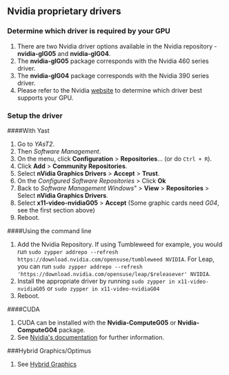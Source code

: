 ## Nvidia proprietary drivers

### Determine which driver is required by your GPU

1. There are two Nvidia driver options available in the Nvidia repository - __nvidia-glG05__ and __nvidia-glG04__.
2. The __nvidia-glG05__ package corresponds with the Nvidia 460 series driver.
3. The __nvidia-glG04__ package corresponds with the Nvidia 390 series driver.
4. Please refer to the Nvidia [website](https://www.nvidia.com/en-us/drivers/unix/) to determine which driver best supports your GPU.

### Setup the driver

####With Yast
1. Go to _YAsT2_.
2. Then _Software Management_.
3. On the menu, click __Configuration__ &gt; __Repositories__... (or do `Ctrl + R`).
4. Click __Add__ &gt; __Community Repositories__.
5. Select __nVidia Graphics Drivers__ &gt; __Accept__ &gt; __Trust__.
6. On the _Configured Software Repositories_ &gt; Click __Ok__
7. Back to _Software Management Windows_" &gt; __View__ &gt; __Repositories__ &gt; Select __nVidia Graphics Drivers__.
8. Select __x11-video-nvidiaG05__ &gt; __Accept__ (Some graphic cards need _G04_, see the first section above)
9. Reboot.

####Using the command line
1. Add the Nvidia Repository. If using Tumbleweed for example, you would run `sudo zypper addrepo --refresh https://download.nvidia.com/opensuse/tumbleweed NVIDIA`. For Leap, you can run `sudo zypper addrepo --refresh 'https://download.nvidia.com/opensuse/leap/$releasever' NVIDIA`.
2. Install the appropriate driver by running `sudo zypper in x11-video-nvidiaG05` or `sudo zypper in x11-video-nvidiaG04`
3. Reboot.

####CUDA
1. CUDA can be installed with the __Nvidia-ComputeG05__ or __Nvidia-ComputeG04__ package.
2. See [Nvidia's documentation](https://docs.nvidia.com/cuda/cuda-installation-guide-linux/index.html) for further information.


###Hybrid Graphics/Optimus
1. See [Hybrid Graphics](/hybrid_graphics.md)
